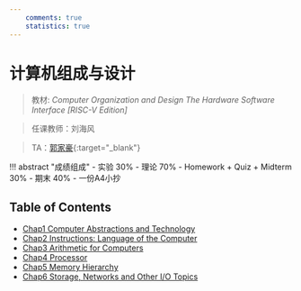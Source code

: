 ```yaml
---
    comments: true
    statistics: true
---
```


# 计算机组成与设计

> 教材: *Computer Organization and Design The Hardware Software Interface [RISC-V Edition]*

> 任课教师：刘海风

> TA：[郭家豪](https://github.com/Guahao31){:target="_blank"}

!!! abstract "成绩组成"
    - 实验 30%
    - 理论 70%
        - Homework + Quiz + Midterm 30%
        - 期末 40%
            - 一份A4小抄

## Table of Contents

- [Chap1 Computer Abstractions and Technology](./chap-1.md)
- [Chap2 Instructions: Language of the Computer](./chap-2.md)
- [Chap3 Arithmetic for Computers](./chap-3.md)
- [Chap4 Processor](./chap-4.md)
- [Chap5 Memory Hierarchy](./chap-5.md)
- [Chap6 Storage, Networks and Other I/O Topics](./chap-6.md)
